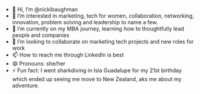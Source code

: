 - 👋 Hi, I’m @nickibaughman
- 👀 I’m interested in marketing, tech for women, collaboration, networking, innovation, problem solving and leadership to name a few.
- 🌱 I’m currently on my MBA journey, learning how to thoughtfully lead people and companies
- 💞️ I’m looking to collaborate on marketing tech projects and new roles for work
- 📫 How to reach me through LinkedIn is best
- 😄 Pronouns: she/her
- ⚡ Fun fact: I went sharkdiving in Isla Guadalupe for my 21st birthday which ended up seeing me move to New Zealand, aks me about my adventure.

<!---
nickibaughman/nickibaughman is a ✨ special ✨ repository because its `README.md` (this file) appears on your GitHub profile.
You can click the Preview link to take a look at your changes.
--->
